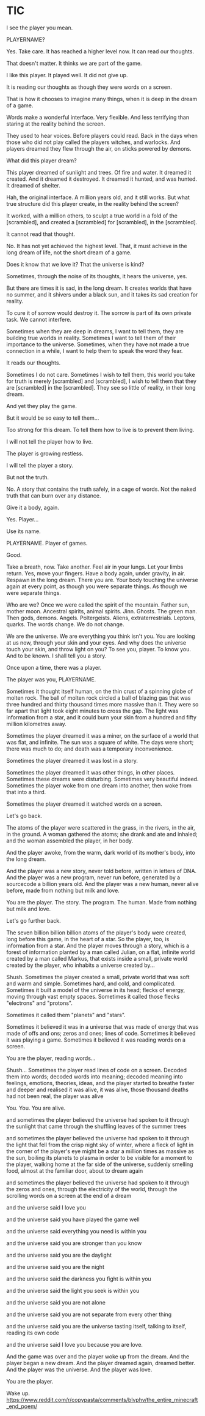 # TIC
I see the player you mean.

PLAYERNAME?

Yes. Take care. It has reached a higher level now. It can read our thoughts.

That doesn't matter. It thinks we are part of the game.

I like this player. It played well. It did not give up.

It is reading our thoughts as though they were words on a screen.

That is how it chooses to imagine many things, when it is deep in the dream of a game.

Words make a wonderful interface. Very flexible. And less terrifying than staring at the reality behind the screen.

They used to hear voices. Before players could read. Back in the days when those who did not play called the players witches, and warlocks. And players dreamed they flew through the air, on sticks powered by demons.

What did this player dream?

This player dreamed of sunlight and trees. Of fire and water. It dreamed it created. And it dreamed it destroyed. It dreamed it hunted, and was hunted. It dreamed of shelter.

Hah, the original interface. A million years old, and it still works. But what true structure did this player create, in the reality behind the screen?

It worked, with a million others, to sculpt a true world in a fold of the [scrambled], and created a [scrambled] for [scrambled], in the [scrambled].

It cannot read that thought.

No. It has not yet achieved the highest level. That, it must achieve in the long dream of life, not the short dream of a game.

Does it know that we love it? That the universe is kind?

Sometimes, through the noise of its thoughts, it hears the universe, yes.

But there are times it is sad, in the long dream. It creates worlds that have no summer, and it shivers under a black sun, and it takes its sad creation for reality.

To cure it of sorrow would destroy it. The sorrow is part of its own private task. We cannot interfere.

Sometimes when they are deep in dreams, I want to tell them, they are building true worlds in reality. Sometimes I want to tell them of their importance to the universe. Sometimes, when they have not made a true connection in a while, I want to help them to speak the word they fear.

It reads our thoughts.

Sometimes I do not care. Sometimes I wish to tell them, this world you take for truth is merely [scrambled] and [scrambled], I wish to tell them that they are [scrambled] in the [scrambled]. They see so little of reality, in their long dream.

And yet they play the game.

But it would be so easy to tell them...

Too strong for this dream. To tell them how to live is to prevent them living.

I will not tell the player how to live.

The player is growing restless.

I will tell the player a story.

But not the truth.

No. A story that contains the truth safely, in a cage of words. Not the naked truth that can burn over any distance.

Give it a body, again.

Yes. Player...

Use its name.

PLAYERNAME. Player of games.

Good.

Take a breath, now. Take another. Feel air in your lungs. Let your limbs return. Yes, move your fingers. Have a body again, under gravity, in air. Respawn in the long dream. There you are. Your body touching the universe again at every point, as though you were separate things. As though we were separate things.

Who are we? Once we were called the spirit of the mountain. Father sun, mother moon. Ancestral spirits, animal spirits. Jinn. Ghosts. The green man. Then gods, demons. Angels. Poltergeists. Aliens, extraterrestrials. Leptons, quarks. The words change. We do not change.

We are the universe. We are everything you think isn't you. You are looking at us now, through your skin and your eyes. And why does the universe touch your skin, and throw light on you? To see you, player. To know you. And to be known. I shall tell you a story.

Once upon a time, there was a player.

The player was you, PLAYERNAME.

Sometimes it thought itself human, on the thin crust of a spinning globe of molten rock. The ball of molten rock circled a ball of blazing gas that was three hundred and thirty thousand times more massive than it. They were so far apart that light took eight minutes to cross the gap. The light was information from a star, and it could burn your skin from a hundred and fifty million kilometres away.

Sometimes the player dreamed it was a miner, on the surface of a world that was flat, and infinite. The sun was a square of white. The days were short; there was much to do; and death was a temporary inconvenience.

Sometimes the player dreamed it was lost in a story.

Sometimes the player dreamed it was other things, in other places. Sometimes these dreams were disturbing. Sometimes very beautiful indeed. Sometimes the player woke from one dream into another, then woke from that into a third.

Sometimes the player dreamed it watched words on a screen.

Let's go back.

The atoms of the player were scattered in the grass, in the rivers, in the air, in the ground. A woman gathered the atoms; she drank and ate and inhaled; and the woman assembled the player, in her body.

And the player awoke, from the warm, dark world of its mother's body, into the long dream.

And the player was a new story, never told before, written in letters of DNA. And the player was a new program, never run before, generated by a sourcecode a billion years old. And the player was a new human, never alive before, made from nothing but milk and love.

You are the player. The story. The program. The human. Made from nothing but milk and love.

Let's go further back.

The seven billion billion billion atoms of the player's body were created, long before this game, in the heart of a star. So the player, too, is information from a star. And the player moves through a story, which is a forest of information planted by a man called Julian, on a flat, infinite world created by a man called Markus, that exists inside a small, private world created by the player, who inhabits a universe created by...

Shush. Sometimes the player created a small, private world that was soft and warm and simple. Sometimes hard, and cold, and complicated. Sometimes it built a model of the universe in its head; flecks of energy, moving through vast empty spaces. Sometimes it called those flecks "electrons" and "protons".

Sometimes it called them "planets" and "stars".

Sometimes it believed it was in a universe that was made of energy that was made of offs and ons; zeros and ones; lines of code. Sometimes it believed it was playing a game. Sometimes it believed it was reading words on a screen.

You are the player, reading words...

Shush... Sometimes the player read lines of code on a screen. Decoded them into words; decoded words into meaning; decoded meaning into feelings, emotions, theories, ideas, and the player started to breathe faster and deeper and realised it was alive, it was alive, those thousand deaths had not been real, the player was alive

You. You. You are alive.

and sometimes the player believed the universe had spoken to it through the sunlight that came through the shuffling leaves of the summer trees

and sometimes the player believed the universe had spoken to it through the light that fell from the crisp night sky of winter, where a fleck of light in the corner of the player's eye might be a star a million times as massive as the sun, boiling its planets to plasma in order to be visible for a moment to the player, walking home at the far side of the universe, suddenly smelling food, almost at the familiar door, about to dream again

and sometimes the player believed the universe had spoken to it through the zeros and ones, through the electricity of the world, through the scrolling words on a screen at the end of a dream

and the universe said I love you

and the universe said you have played the game well

and the universe said everything you need is within you

and the universe said you are stronger than you know

and the universe said you are the daylight

and the universe said you are the night

and the universe said the darkness you fight is within you

and the universe said the light you seek is within you

and the universe said you are not alone

and the universe said you are not separate from every other thing

and the universe said you are the universe tasting itself, talking to itself, reading its own code

and the universe said I love you because you are love.

And the game was over and the player woke up from the dream. And the player began a new dream. And the player dreamed again, dreamed better. And the player was the universe. And the player was love.

You are the player.

Wake up.
https://www.reddit.com/r/copypasta/comments/blvphv/the_entire_minecraft_end_poem/
